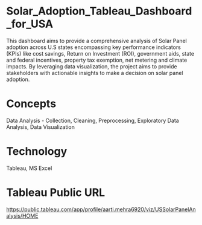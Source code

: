 # Solar_Adoption_Tableau_Dashboard_for_USA

This dashboard aims to provide a comprehensive analysis of Solar Panel adoption across U.S states encompassing key performance indicators (KPIs) like cost savings, Return on Investment (ROI), government aids, state and federal incentives, property tax exemption, net metering and climate impacts. By leveraging data visualization, the project aims to provide stakeholders with actionable insights to make a decision on solar panel adoption.

# Concepts

Data Analysis - Collection, Cleaning, Preprocessing, Exploratory Data Analysis, Data Visualization

# Technology

Tableau, MS Excel

# Tableau Public URL

https://public.tableau.com/app/profile/aarti.mehra6920/viz/USSolarPanelAnalysis/HOME

